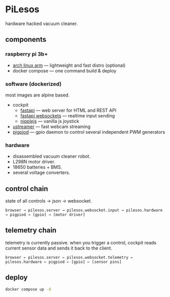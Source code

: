 # PiLesos

hardware hacked vacuum cleaner.

## components

### raspberry pi 3b+

- [arch linux arm](https://archlinuxarm.org/platforms/armv8/broadcom/raspberry-pi-3) — lightweight and fast distro (optional)
- docker compose — one command build & deploy

### software (dockerized)

most images are alpine based.

- cockpit
    - [fastapi](https://fastapi.tiangolo.com/) — web server for HTML and REST API
    - [fastapi websockets](https://fastapi.tiangolo.com/advanced/websockets/) — realtime input sending
    - [nipplejs](https://www.npmjs.com/package/nipplejs) — vanilla js joystick
- [ustreamer](https://github.com/pikvm/ustreamer) — fast webcam streaming
- [pigpiod](https://abyz.me.uk/rpi/pigpio/python.html) — gpio daemon to control several independent PWM generators

### hardware

- disassembled vacuum cleaner robot.
- L298N motor driver.
- 18650 batteries + BMS.
- several voltage converters.

## control chain

state of all controls → json → websocket.

`browser → pilesos.server → pilesos.websocket.input → pilesos.hardware → pigpiod → [gpio] → [motor driver]`

## telemetry chain

telemetry is currently passive. when you trigger a control, cockpit reads current sensor data and sends it back to the client.

`browser ← pilesos.server ← pilesos.websocket.telemetry ← pilesos.hardware ← pigpiod ← [gpio] ← [sensor pins]`

## deploy

```bash
docker compose up -d
```
